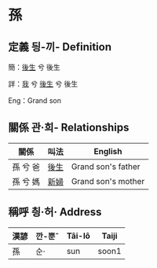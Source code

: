 # 孫
## 定義 딍-끼- Definition
簡：[後生](member19.md) 兮 後生

詳：[我](member1.md) 兮 [後生](member19.md) 兮 後生

Eng：Grand son

## 關係 관·희- Relationships

關係 | 叫法 | English
--- | --- | --- 
孫 兮 爸 | [後生](member19.md) | Grand son's father
孫 兮 媽 | [新婦](member52.md) | Grand son's mother


## 稱呼 칑·허· Address

漢諺 | 깐-뿐ˆ | Tâi-lô | Taiji
--- | --- | --- | --- 
孫 | 순· | sun | soon1 
